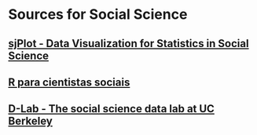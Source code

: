 # Sources for Social Science

## [sjPlot - Data Visualization for Statistics in Social Science](https://strengejacke.github.io/sjPlot/)


## [R para cientistas sociais](http://www.uesc.br/editora/livrosdigitais_20140513/r_cientistas.pdf)

## [D-Lab - The social science data lab at UC Berkeley](https://github.com/dlab-berkeley?fbclid=IwAR161W8t0Qj0fJMVP0RH0PmHT-co1cA951FnlbYOBgrAK-4ucGWahWcQlsE)
